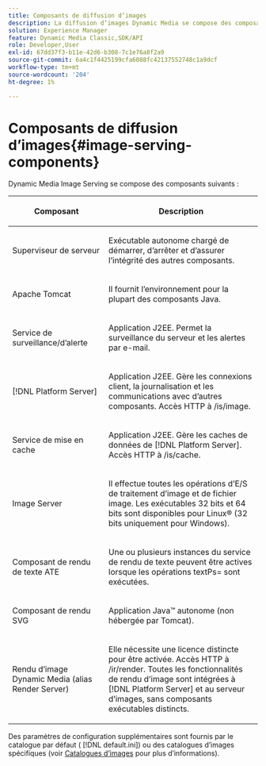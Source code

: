 ```yaml
---
title: Composants de diffusion d’images
description: La diffusion d’images Dynamic Media se compose des composants suivants.
solution: Experience Manager
feature: Dynamic Media Classic,SDK/API
role: Developer,User
exl-id: 67dd37f3-b11e-42d6-b308-7c1e76a8f2a9
source-git-commit: 6a4c1f4425199cfa6088fc42137552748c1a9dcf
workflow-type: tm+mt
source-wordcount: '204'
ht-degree: 1%

---
```


# Composants de diffusion d’images{#image-serving-components}

Dynamic Media Image Serving se compose des composants suivants :

<table id="table_534AF33FE5C4453EACAE0DF35E8E3B63"> 
 <thead> 
  <tr> 
   <th colname="col1" class="entry"> <p>Composant </p> </th> 
   <th colname="col2" class="entry"> <p>Description </p> </th> 
  </tr>
 </thead>
 <tbody> 
  <tr> 
   <td colname="col1"> <p>Superviseur de serveur </p> </td> 
   <td colname="col2"> <p>Exécutable autonome chargé de démarrer, d’arrêter et d’assurer l’intégrité des autres composants. </p> </td> 
  </tr> 
  <tr> 
   <td colname="col1"> <p>Apache Tomcat </p> </td> 
   <td colname="col2"> <p>Il fournit l’environnement pour la plupart des composants Java. </p> </td> 
  </tr> 
  <tr> 
   <td colname="col1"> <p>Service de surveillance/d’alerte </p> </td> 
   <td colname="col2"> <p>Application J2EE. Permet la surveillance du serveur et les alertes par e-mail. </p> </td> 
  </tr> 
  <tr> 
   <td colname="col1"> <p>[!DNL Platform Server] </p> </td> 
   <td colname="col2"> <p>Application J2EE. Gère les connexions client, la journalisation et les communications avec d’autres composants. Accès HTTP à <span class="filepath"> /is/image</span>. </p> </td> 
  </tr> 
  <tr> 
   <td colname="col1"> <p>Service de mise en cache </p> </td> 
   <td colname="col2"> <p>Application J2EE. Gère les caches de données de [!DNL Platform Server]. Accès HTTP à /is/cache. </p> </td> 
  </tr> 
  <tr> 
   <td colname="col1"> <p>Image Server </p> </td> 
   <td colname="col2"> <p>Il effectue toutes les opérations d’E/S de traitement d’image et de fichier image. Les exécutables 32 bits et 64 bits sont disponibles pour Linux® (32 bits uniquement pour Windows). </p> </td> 
  </tr> 
  <tr> 
   <td colname="col1"> <p>Composant de rendu de texte ATE </p> </td> 
   <td colname="col2"> <p>Une ou plusieurs instances du service de rendu de texte peuvent être actives lorsque les opérations <span class="codeph"> textPs=</span> sont exécutées. </p> </td> 
  </tr> 
  <tr> 
   <td colname="col1"> <p>Composant de rendu SVG </p> </td> 
   <td colname="col2"> <p>Application Java™ autonome (non hébergée par Tomcat). </p> </td> 
  </tr> 
  <tr> 
   <td colname="col1"> <p>Rendu d’image Dynamic Media (alias Render Server) </p> </td> 
   <td colname="col2"> <p>Elle nécessite une licence distincte pour être activée. Accès HTTP à <span class="filepath"> /ir/render</span>. Toutes les fonctionnalités de rendu d’image sont intégrées à [!DNL Platform Server] et au serveur d’images, sans composants exécutables distincts. </p> </td> 
  </tr> 
 </tbody> 
</table>

Des paramètres de configuration supplémentaires sont fournis par le catalogue par défaut ( [!DNL default.ini]) ou des catalogues d’images spécifiques (voir [Catalogues d’images](../../is-api/image-catalog/image-serving-api-ref/c-image-catalog-reference/c-overview/c-overview.md#concept-9ce2b6a133de45f783e95cabc5810ac3) pour plus d’informations).
